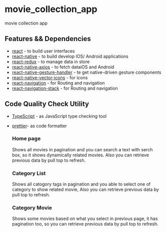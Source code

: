 # movie_collection_app
movie collection app
## Features && Dependencies

- [react](https://reactjs.org) - to build user interfaces
- [react-native](https://facebook.github.io/react-native/) - to build develop IOS/ Android applications
- [react-redux](https://github.com/reduxjs/react-redux) - to manage data in store 
- [react-native-axios](https://github.com/qiangmao/axios#readme) - to fetch dataiOS and Android
- [react-native-gesture-handler](https://github.com/software-mansion/react-native-gesture-handler#readme) - te get native-driven gesture components
- [react-native-vector-icons](https://oblador.github.io/react-native-vector-icons/) - for icons
- [react-navigation](https://reactnavigation.org/) - for Routing and navigation
- [react-navigation-stack](https://reactnavigation.org/docs/en/stack-navigator.html) - for Routing and navigation

## Code Quality Check Utility

- [TypeScript](https://www.typescriptlang.org/) - as JavaScript type checking tool
- [prettier](https://prettier.io/)- as code formatter
  
  ### Home page
  Shows all movies in pagination and you can search a text with serch box, so it shows dynamically related movies. Also you can retrieve previous data by pull top to refresh.

  ### Category List
  Shows all catogory tags in pagination and you able to select one of category to show related movie, Also you can retrieve previous data by pull top to refresh.

  ### Category Movie
  Shows some movies based on what you select in previous page, it has pagination too, so you can retrieve previous data by pull top to refresh.